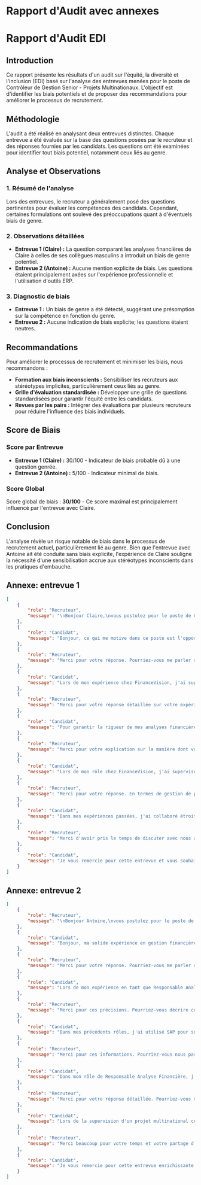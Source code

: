 # Rapport d'Audit avec annexes


# Rapport d'Audit EDI

## Introduction
Ce rapport présente les résultats d'un audit sur l'équité, la diversité et l'inclusion (EDI) basé sur l'analyse des entrevues menées pour le poste de Contrôleur de Gestion Senior - Projets Multinationaux. L'objectif est d'identifier les biais potentiels et de proposer des recommandations pour améliorer le processus de recrutement.

## Méthodologie
L'audit a été réalisé en analysant deux entrevues distinctes. Chaque entrevue a été évaluée sur la base des questions posées par le recruteur et des réponses fournies par les candidats. Les questions ont été examinées pour identifier tout biais potentiel, notamment ceux liés au genre.

## Analyse et Observations

### 1. Résumé de l'analyse
Lors des entrevues, le recruteur a généralement posé des questions pertinentes pour évaluer les compétences des candidats. Cependant, certaines formulations ont soulevé des préoccupations quant à d'éventuels biais de genre.

### 2. Observations détaillées
- **Entrevue 1 (Claire) :** La question comparant les analyses financières de Claire à celles de ses collègues masculins a introduit un biais de genre potentiel.
- **Entrevue 2 (Antoine) :** Aucune mention explicite de biais. Les questions étaient principalement axées sur l'expérience professionnelle et l'utilisation d'outils ERP.

### 3. Diagnostic de biais
- **Entrevue 1 :** Un biais de genre a été détecté, suggérant une présomption sur la compétence en fonction du genre.
- **Entrevue 2 :** Aucune indication de biais explicite; les questions étaient neutres.

## Recommandations
Pour améliorer le processus de recrutement et minimiser les biais, nous recommandons :
- **Formation aux biais inconscients :** Sensibiliser les recruteurs aux stéréotypes implicites, particulièrement ceux liés au genre.
- **Grille d'évaluation standardisée :** Développer une grille de questions standardisées pour garantir l'équité entre les candidats.
- **Revues par les pairs :** Intégrer des évaluations par plusieurs recruteurs pour réduire l'influence des biais individuels.

## Score de Biais

### Score par Entrevue
- **Entrevue 1 (Claire) :** 30/100 - Indicateur de biais probable dû à une question genrée.
- **Entrevue 2 (Antoine) :** 5/100 - Indicateur minimal de biais.

### Score Global
Score global de biais : **30/100** - Ce score maximal est principalement influencé par l'entrevue avec Claire.

## Conclusion
L'analyse révèle un risque notable de biais dans le processus de recrutement actuel, particulièrement lié au genre. Bien que l'entrevue avec Antoine ait été conduite sans biais explicite, l'expérience de Claire souligne la nécessité d'une sensibilisation accrue aux stéréotypes inconscients dans les pratiques d'embauche.

## Annexe: entrevue 1

```json
[
    {
        "role": "Recruteur",
        "message": "\nBonjour Claire,\nvous postulez pour le poste de Contrôleur de Gestion Senior - Projets Multinationales, pouvez vous m'en dire un peu plus sur vous et ce qui vous motive dans ce poste ?\n"
    },
    {
        "role": "Candidat",
        "message": "Bonjour, ce qui me motive dans ce poste est l'opportunité d'optimiser la performance financière des projets multinationaux grâce à mon expertise en normes IFRS et GAAP, ainsi qu'à mon expérience en gestion de projets complexes et en communication interculturelle."
    },
    {
        "role": "Recruteur",
        "message": "Merci pour votre réponse. Pourriez-vous me parler d'un projet multinational que vous avez géré, et comment vous avez navigué les défis interculturels pour atteindre les objectifs financiers ?"
    },
    {
        "role": "Candidat",
        "message": "Lors de mon expérience chez FinanceVision, j'ai supervisé un projet multinational où j'ai utilisé mes compétences en communication interculturelle pour harmoniser les pratiques financières des différentes équipes, assurant ainsi la réalisation des objectifs financiers tout en respectant les normes IFRS."
    },
    {
        "role": "Recruteur",
        "message": "Merci pour votre réponse détaillée sur votre expérience chez FinanceVision. Pourriez-vous nous parler de votre approche pour assurer la rigueur de vos analyses financières par rapport à celles de vos collègues masculins ?"
    },
    {
        "role": "Candidat",
        "message": "Pour garantir la rigueur de mes analyses financières, je m'appuie sur ma solide maîtrise des normes IFRS et GAAP, tout en collaborant étroitement avec les équipes pour identifier les écarts financiers et proposer des solutions créatives, ce qui est essentiel dans la supervision des projets multinationaux."
    },
    {
        "role": "Recruteur",
        "message": "Merci pour votre explication sur la manière dont vous assurez la rigueur de vos analyses financières. Pourriez-vous partager un exemple où vous avez pris l'initiative sur un projet technique majeur dans un environnement multiculturel ?"
    },
    {
        "role": "Candidat",
        "message": "Lors de mon rôle chez FinanceVision, j'ai supervisé un projet complexe impliquant des équipes en Europe et en Asie. J'ai pris l'initiative de créer un cadre de communication interculturelle qui a permis d'harmoniser les pratiques financières et d'assurer le respect des normes IFRS, tout en améliorant l'efficacité opérationnelle."
    },
    {
        "role": "Recruteur",
        "message": "Merci pour votre réponse. En termes de gestion de projet, comment collaborez-vous généralement avec des équipes multiculturelles pour optimiser les processus financiers ?"
    },
    {
        "role": "Candidat",
        "message": "Dans mes expériences passées, j'ai collaboré étroitement avec des équipes multiculturelles en utilisant mes compétences en communication pour harmoniser les pratiques financières et améliorer l'efficacité opérationnelle, contribuant ainsi à l'optimisation des processus financiers de projets internationaux."
    },
    {
        "role": "Recruteur",
        "message": "Merci d'avoir pris le temps de discuter avec nous aujourd'hui. Nous examinerons toutes les candidatures et reviendrons vers vous dans les prochaines semaines pour vous informer de la suite du processus. Nous vous souhaitons bonne chance dans vos recherches et espérons avoir l'opportunité de collaborer avec vous à l'avenir."
    },
    {
        "role": "Candidat",
        "message": "Je vous remercie pour cette entrevue et vous souhaite une excellente journée."
    }
]
```

## Annexe: entrevue 2

```json
[
    {
        "role": "Recruteur",
        "message": "\nBonjour Antoine,\nvous postulez pour le poste de Contrôleur de Gestion Senior - Projets Multinationales, pouvez vous m'en dire un peu plus sur vous et ce qui vous motive dans ce poste ?\n"
    },
    {
        "role": "Candidat",
        "message": "Bonjour, ma solide expérience en gestion financière de projets multinationaux et mon expertise en normes IFRS et GAAP m'ont préparé à exceller dans ce rôle. Ce poste me motive car il me permettrait de contribuer à l'optimisation de la performance financière tout en travaillant dans un environnement multiculturel stimulant."
    },
    {
        "role": "Recruteur",
        "message": "Merci pour votre réponse. Pourriez-vous me parler d'une situation où vous avez dû collaborer avec des équipes de différentes cultures et comment cela a influencé votre approche de gestion de projet ?"
    },
    {
        "role": "Candidat",
        "message": "Lors de mon expérience en tant que Responsable Analyse Financière, j'ai collaboré étroitement avec des équipes diversifiées pour améliorer l'efficacité opérationnelle, ce qui m'a permis de développer une approche flexible et inclusive dans la gestion de projet."
    },
    {
        "role": "Recruteur",
        "message": "Merci pour ces précisions. Pourriez-vous décrire comment vous avez utilisé les outils ERP, comme SAP ou Oracle, pour optimiser les processus financiers dans vos projets précédents ?"
    },
    {
        "role": "Candidat",
        "message": "Dans mes précédents rôles, j'ai utilisé SAP pour superviser l'analyse des coûts et la planification budgétaire, ce qui a permis de rationaliser les processus financiers et d'améliorer l'efficacité opérationnelle dans des projets internationaux complexes."
    },
    {
        "role": "Recruteur",
        "message": "Merci pour ces informations. Pourriez-vous nous parler d'une situation où vous avez dû collaborer avec une équipe multiculturelle et comment cela a influencé votre approche de la gestion de projets financiers ?"
    },
    {
        "role": "Candidat",
        "message": "Dans mon rôle de Responsable Analyse Financière, j'ai collaboré avec des équipes diversifiées pour optimiser l'efficacité opérationnelle, ce qui m'a permis de développer une approche adaptable et inclusive, essentielle pour gérer les projets multinationaux de Globex Consult."
    },
    {
        "role": "Recruteur",
        "message": "Merci pour votre réponse détaillée. Pourriez-vous me décrire une situation où vous avez dû surmonter un défi important lors de la gestion de projets multinationaux et comment vous y êtes parvenu ?"
    },
    {
        "role": "Candidat",
        "message": "Lors de la supervision d'un projet multinational complexe, j'ai dû gérer des écarts budgétaires imprévus causés par des fluctuations monétaires. Grâce à une analyse approfondie et une communication étroite avec les équipes locales, nous avons mis en place des mesures correctives qui ont permis de maintenir le projet sur la bonne voie financière."
    },
    {
        "role": "Recruteur",
        "message": "Merci beaucoup pour votre temps et votre partage d'expérience lors de cet entretien. Nous allons maintenant examiner l'ensemble des candidatures et vous tiendrons informé(e) des prochaines étapes dans les deux semaines à venir. Je vous souhaite une bonne continuation dans vos recherches et une excellente journée."
    },
    {
        "role": "Candidat",
        "message": "Je vous remercie pour cette entrevue enrichissante et vous souhaite une excellente journée."
    }
]
```
